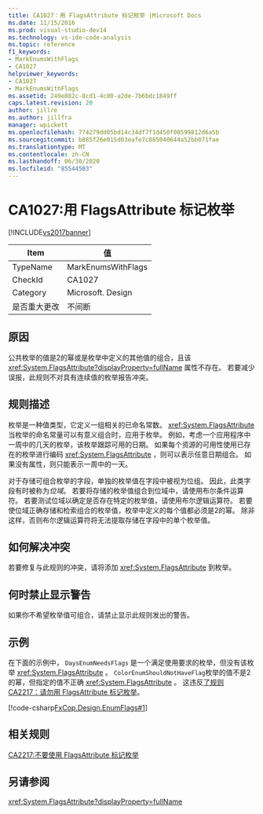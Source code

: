 ```yaml
---
title: CA1027：用 FlagsAttribute 标记枚举 |Microsoft Docs
ms.date: 11/15/2016
ms.prod: visual-studio-dev14
ms.technology: vs-ide-code-analysis
ms.topic: reference
f1_keywords:
- MarkEnumsWithFlags
- CA1027
helpviewer_keywords:
- CA1027
- MarkEnumsWithFlags
ms.assetid: 249e882c-8cd1-4c00-a2de-7b6bdc1849ff
caps.latest.revision: 20
author: jillre
ms.author: jillfra
manager: wpickett
ms.openlocfilehash: 774279dd05bd14c34df7f1d450f00599812d6a5b
ms.sourcegitcommit: b885f26e015d03eafe7c885040644a52bb071fae
ms.translationtype: MT
ms.contentlocale: zh-CN
ms.lasthandoff: 06/30/2020
ms.locfileid: "85544503"
---
```

# <a name="ca1027-mark-enums-with-flagsattribute"></a>CA1027:用 FlagsAttribute 标记枚举
[!INCLUDE[vs2017banner](../includes/vs2017banner.md)]

|Item|值|
|-|-|
|TypeName|MarkEnumsWithFlags|
|CheckId|CA1027|
|Category|Microsoft. Design|
|是否重大更改|不间断|

## <a name="cause"></a>原因
 公共枚举的值是2的幂或是枚举中定义的其他值的组合，且该 <xref:System.FlagsAttribute?displayProperty=fullName> 属性不存在。 若要减少误报，此规则不对具有连续值的枚举报告冲突。

## <a name="rule-description"></a>规则描述
 枚举是一种值类型，它定义一组相关的已命名常数。 <xref:System.FlagsAttribute>当枚举的命名常量可以有意义组合时，应用于枚举。 例如，考虑一个应用程序中一周中的几天的枚举，该枚举跟踪可用的日期。 如果每个资源的可用性使用已存在的枚举进行编码 <xref:System.FlagsAttribute> ，则可以表示任意日期组合。 如果没有属性，则只能表示一周中的一天。

 对于存储可组合枚举的字段，单独的枚举值在字段中被视为位组。 因此，此类字段有时被称为*位域*。 若要将存储的枚举值组合到位域中，请使用布尔条件运算符。 若要测试位域以确定是否存在特定的枚举值，请使用布尔逻辑运算符。 若要使位域正确存储和检索组合的枚举值，枚举中定义的每个值都必须是2的幂。 除非这样，否则布尔逻辑运算符将无法提取存储在字段中的单个枚举值。

## <a name="how-to-fix-violations"></a>如何解决冲突
 若要修复与此规则的冲突，请将添加 <xref:System.FlagsAttribute> 到枚举。

## <a name="when-to-suppress-warnings"></a>何时禁止显示警告
 如果你不希望枚举值可组合，请禁止显示此规则发出的警告。

## <a name="example"></a>示例
 在下面的示例中， `DaysEnumNeedsFlags` 是一个满足使用要求的枚举，但没有该枚举 <xref:System.FlagsAttribute> 。 `ColorEnumShouldNotHaveFlag`枚举的值不是2的幂，但指定的值不正确 <xref:System.FlagsAttribute> 。 这违反[了规则 CA2217：请勿用 FlagsAttribute 标记枚举](../code-quality/ca2217-do-not-mark-enums-with-flagsattribute.md)。

 [!code-csharp[FxCop.Design.EnumFlags#1](../snippets/csharp/VS_Snippets_CodeAnalysis/FxCop.Design.EnumFlags/cs/FxCop.Design.EnumFlags.cs#1)]

## <a name="related-rules"></a>相关规则
 [CA2217:不要使用 FlagsAttribute 标记枚举](../code-quality/ca2217-do-not-mark-enums-with-flagsattribute.md)

## <a name="see-also"></a>另请参阅
 <xref:System.FlagsAttribute?displayProperty=fullName>
